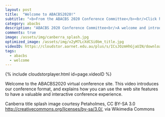 ```yaml
---
layout: post
title:  "Welcome to ABACBS2020!"
subtitle: "<b>From the ABACBS 2020 Conference Committee</b><br/>Click here to learn more about our virtual conference format and how to make the most of it."
category: abacbs
description: "ABACBS 2020 Conference Committee<br/>A welcome and introduction to our conference site, how to use it..."
comments: true
image: /assets/img/canberra_splash.jpg
optimized_image: /assets/img/x2yM7LcXdCSi0bm_title.jpg
videoID: https://cloudstor.aarnet.edu.au/plus/s/ICsJOzmHhGjaUIN/download
tags:
  - abacbs
  - welcome
---
```


{% include cloudstorplayer.html id=page.videoID %}

Welcome to the ABACBS2020 virtual conference site. This video introduces our conference format, and explains how you can use the web site features to have a valuable and interactive conference experience.

Canberra title splash image courtesy Petaholmes, CC BY-SA 3.0 <http://creativecommons.org/licenses/by-sa/3.0/>, via Wikimedia Commons

